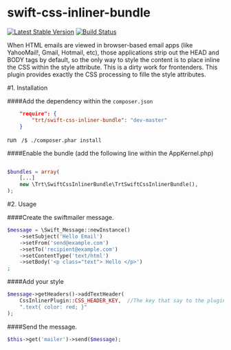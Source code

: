 swift-css-inliner-bundle
========================
[![Latest Stable Version](https://poser.pugx.org/trt/swift-css-inliner-bundle/v/stable.png)](https://packagist.org/packages/trt/swift-css-inliner-bundle)
[![Build Status](https://travis-ci.org/toretto460/swift-css-inliner-bundle.png)](https://travis-ci.org/toretto460/swift-css-inliner-bundle)


When HTML emails are viewed in browser-based email apps (like YahooMail!, Gmail, Hotmail, etc), those applications strip out the HEAD and BODY tags by default, so the only way to style the content is to place inline the CSS within the style attribute.
This is a dirty work for frontenders.
This plugin provides exactly the CSS processing to fille the style attributes.

#1.  Installation

####Add the dependency within the ```composer.json```

```json
    "require": {
        "trt/swift-css-inliner-bundle": "dev-master"
    }
```

run ``` /$ ./composer.phar install```

####Enable the bundle (add the following line within the AppKernel.php)

```php

$bundles = array(
    [...]
    new \Trt\SwiftCssInlinerBundle\TrtSwiftCssInlinerBundle(),
);
```

#2.  Usage

####Create the swiftmailer message.

```php
$message = \Swift_Message::newInstance()
    ->setSubject('Hello Email')
    ->setFrom('send@example.com')
    ->setTo('recipient@example.com')
    ->setContentType('text/html')
    ->setBody('<p class="text"> Hello </p>')
;
```
####Add your style

```php
$message->getHeaders()->addTextHeader(
    CssInlinerPlugin::CSS_HEADER_KEY,  //The key that say to the plugin "Apply this CSS"
    ".text{ color: red; }"
);
```

####Send the message.

``` php
$this->get('mailer')->send($message);
```
